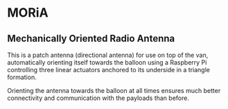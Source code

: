 # MORiA
## Mechanically Oriented Radio Antenna

This is a patch antenna (directional antenna) for use on top of the van, automatically orienting itself towards the balloon using a Raspberry Pi controlling three linear actuators anchored to its underside in a triangle formation.

Orienting the antenna towards the balloon at all times ensures much better connectivity and communication with the payloads than before.
